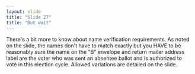 ```yaml
---
layout: slide
title: "Slide 27"
title: "But wait"
---
```


There's a bit more to know about name verification requirements. As noted on the slide, the names don't have to match exactly but you HAVE to be reasonably sure the name on the "B" envelope and return mailer address label are the voter who was sent an absentee ballot and is authorized to vote in this election cycle. Allowed variations are detailed on the slide.